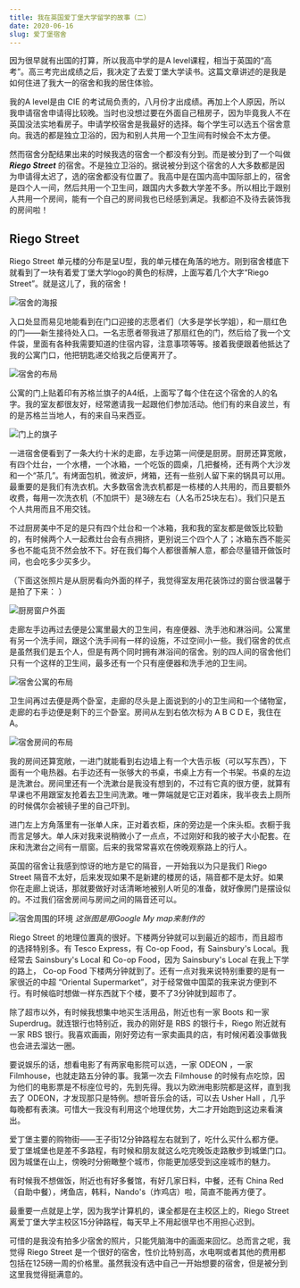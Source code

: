 ```yaml
---
title: 我在英国爱丁堡大学留学的故事（二）
date: 2020-06-16
slug: 爱丁堡宿舍
---
```


因为很早就有出国的打算，所以我高中学的是A level课程，相当于英国的“高考”。高三考完出成绩之后，我决定了去爱丁堡大学读书。这篇文章讲述的是我是如何住进了我大一的宿舍和我的居住体验。

我的A level是由 CIE 的考试局负责的，八月份才出成绩。再加上个人原因，所以我申请宿舍申请得比较晚。当时也没想过要在外面自己租房子，因为毕竟我人不在英国没法实地看房子。申请学校宿舍是我最好的选择。每个学生可以选五个宿舍意向。我选的都是独立卫浴的，因为和别人共用一个卫生间有时候会不太方便。

然而宿舍分配结果出来的时候我选的宿舍一个都没有分到。而是被分到了一个叫做 ***Riego Street*** 的宿舍。不是独立卫浴的。据说被分到这个宿舍的人大多数都是因为申请得太迟了，选的宿舍都没有位置了。我高中是在国内高中国际部上的，宿舍是四个人一间，然后共用一个卫生间，跟国内大多数大学差不多。所以相比于跟别人共用一个房间，能有一个自己的房间我也已经感到满足。我都迫不及待去装饰我的房间啦！

## Riego Street
Riego Street 单元楼的分布是呈U型，我的单元楼在角落的地方。刚到宿舍楼底下就看到了一块有着爱丁堡大学logo的黄色的标牌，上面写着几个大字“Riego Street”。就是这儿了，我的宿舍！

![宿舍的海报](../assets/reigo/riegostreet.jpg)

入口处显而易见地能看到在门口迎接的志愿者们（大多是学长学姐），和一扇红色的门——新生接待处入口。一名志愿者带我进了那扇红色的门，然后给了我一个文件袋，里面有各种我需要知道的住宿内容，注意事项等等。接着我便跟着他抵达了我的公寓门口，他把钥匙递交给我之后便离开了。

![宿舍的布局](../assets/reigo/riegobuilding.jpg)

公寓的门上贴着印有苏格兰旗子的A4纸，上面写了每个住在这个宿舍的人的名字。我的室友都很友好，经常邀请我一起跟他们参加活动。他们有的来自波兰，有的是苏格兰当地人，有的来自马来西亚。

![门上的旗子](../assets/reigo/flatdoorflag.jpg)

一进宿舍便看到了一条大约十米的走廊，左手边第一间便是厨房。厨房还算宽敞，有四个灶台，一个水槽，一个冰箱，一个吃饭的圆桌，几把餐椅，还有两个大沙发和一个“茶几”。有烤面包机，微波炉，烤箱，还有一些别人留下来的锅具可以用。最重要的是我们有洗衣机。大多数宿舍洗衣机都是一栋楼的人共用的，而且要额外收费，每用一次洗衣机（不加烘干）是3磅左右（人名币25块左右）。我们只是五个人共用而且不用交钱。

不过厨房美中不足的是只有四个灶台和一个冰箱，我和我的室友都是做饭比较勤的，有时候两个人一起煮灶台会有点拥挤，更别说三个四个人了；冰箱东西不能买多也不能屯货不然会放不下。好在我们每个人都很善解人意，都会尽量错开做饭时间，也会吃多少买多少。

（下面这张照片是从厨房看向外面的样子，我觉得室友用花装饰过的窗台很温馨于是拍了下来： ）

![厨房窗户外面](../assets/reigo/kitchenwindowoutside.jpg)

走廊左手边再过去便是公寓里最大的卫生间，有座便器、洗手池和淋浴间。公寓里有另一个洗手间，跟这个洗手间有一样的设施，不过空间小一些。我们宿舍的优点是虽然我们是五个人，但是有两个同时拥有淋浴间的宿舍。别的四人间的宿舍他们只有一个这样的卫生间，最多还有一个只有座便器和洗手池的卫生间。

![宿舍公寓的布局](../assets/reigo/riegoflatlayout.jpg)

卫生间再过去便是两个卧室，走廊的尽头是上面说到的小的卫生间和一个储物室，走廊的右手边便是剩下的三个卧室。房间从左到右依次标为 A B C D E，我住在 A。

![宿舍房间的布局](../assets/reigo/riegobedroomlayout.jpg)

我的房间还算宽敞，一进门就能看到右边墙上有一个大告示板（可以写东西），下面有一个电热器。右手边还有一张够大的书桌，书桌上方有一个书架。书桌的左边是洗漱台。房间里还有一个洗漱台是我没有想到的，不过有它真的很方便，就算有早课也不用跟室友抢着去卫生间洗漱。唯一弊端就是它正对着床，我半夜去上厕所的时候偶尔会被镜子里的自己吓到。

进门左上方角落里有一张单人床，正对着衣柜，床的旁边是一个床头柜。衣橱于我而言足够大。单人床对我来说稍微小了一点点，不过刚好和我的被子大小配套。在床和洗漱台之间有一扇窗。后来的我常常喜欢在傍晚观察路上的行人。

英国的宿舍让我感到惊讶的地方是它的隔音，一开始我以为只是我们 Riego Street 隔音不太好，后来发现如果不是新建的楼房的话，隔音都不是太好。如果你在走廊上说话，那就要做好对话清晰地被别人听见的准备，就好像房门是摆设似的。不过我们宿舍房间与房间之间的隔音还可以。

![宿舍周围的环境](../assets/reigo/riegosurroundingsmap.png)
*这张图是用Google My map来制作的*

Riego Street 的地理位置真的很好。下楼两分钟就可以到最近的超市，而且超市的选择特别多。有 Tesco Express，有 Co-op Food，有 Sainsbury's Local。我经常去 Sainsbury's Local 和 Co-op Food，因为 Sainsbury's Local 在我上下学的路上， Co-op Food 下楼两分钟就到了。还有一点对我来说特别重要的是有一家很近的中超 “Oriental Supermarket”，对于经常做中国菜的我来说方便到不行。有时候临时想做一样东西就下个楼，要不了3分钟就到超市了。

除了超市以外，有时候我想集中地买生活用品，附近也有一家 Boots 和一家 Superdrug。就连银行也特别近，我办的刚好是 RBS 的银行卡，Riego 附近就有一家 RBS 银行。我喜欢画画，刚好旁边有一家卖画具的店，有时候闲着没事做我也会进去溜达一圈。

要说娱乐的话，想看电影了有两家电影院可以选，一家 ODEON ，一家 Filmhouse，也就走路五分钟的事。我第一次去 Filmhouse 的时候有点吃惊，因为他们的电影票是不标座位号的，先到先得。我以为欧洲电影院都是这样，直到我去了 ODEON，才发现那只是特例。想听音乐会的话，可以去 Usher Hall ，几乎每晚都有表演。可惜大一我没有利用这个地理优势，大二才开始跑到这边来看演出。

爱丁堡主要的购物街——王子街12分钟路程左右就到了，吃什么买什么都方便。爱丁堡城堡也是差不多路程，有时候和朋友就这么吃完晚饭走路散步到城堡门口。因为城堡在山上，傍晚时分俯瞰整个城市，你能更加感受到这座城市的魅力。

有时候我不想做饭，附近也有好多餐馆，有好几家日料，中餐，还有 China Red（自助中餐），烤鱼店，韩料，Nando's（炸鸡店）啦，简直不能再方便了。

最重要一点就是上学，因为我学计算机的，课全都是在主校区上的，Riego Street 离爱丁堡大学主校区15分钟路程，每天早上不用起很早也不用担心迟到。

可惜的是我没有拍多少宿舍的照片，只能凭脑海中的画面来回忆。总而言之呢，我觉得 Riego Street 是一个很好的宿舍，性价比特别高，水电啊或者其他的费用都包括在125磅一周的价格里。虽然我没有选中自己一开始想要的宿舍，但是被分到这里我觉得挺满意的。
